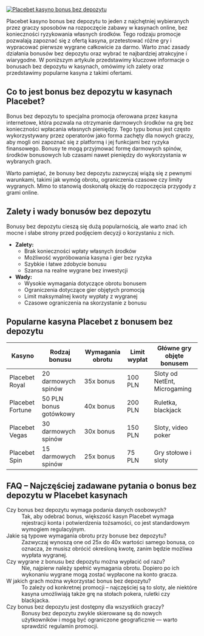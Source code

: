 [![Placebet kasyno bonus bez depozytu](https://123-caf.pages.dev/gitsignup.png)](https://vrmoo.ru/Bt82HjjY)

<p>Placebet kasyno bonus bez depozytu to jeden z najchętniej wybieranych przez graczy sposobów na rozpoczęcie zabawy w kasynach online, bez konieczności ryzykowania własnych środków. Tego rodzaju promocje pozwalają zapoznać się z ofertą kasyna, przetestować różne gry i wypracować pierwsze wygrane całkowicie za darmo. Warto znać zasady działania bonusów bez depozytu oraz wybrać te najbardziej atrakcyjne i wiarygodne. W poniższym artykule przedstawimy kluczowe informacje o bonusach bez depozytu w kasynach, omówimy ich zalety oraz przedstawimy popularne kasyna z takimi ofertami.</p>  <h2>Co to jest bonus bez depozytu w kasynach Placebet?</h2> <p>Bonus bez depozytu to specjalna promocja oferowana przez kasyna internetowe, która pozwala na otrzymanie darmowych środków na grę bez konieczności wpłacania własnych pieniędzy. Tego typu bonus jest często wykorzystywany przez operatorów jako forma zachęty dla nowych graczy, aby mogli oni zapoznać się z platformą i jej funkcjami bez ryzyka finansowego. Bonusy te mogą przyjmować formę darmowych spinów, środków bonusowych lub czasami nawet pieniędzy do wykorzystania w wybranych grach.</p>  <p>Warto pamiętać, że bonusy bez depozytu zazwyczaj wiążą się z pewnymi warunkami, takimi jak wymóg obrotu, ograniczenia czasowe czy limity wygranych. Mimo to stanowią doskonałą okazję do rozpoczęcia przygody z grami online.</p>  <h2>Zalety i wady bonusów bez depozytu</h2> <p>Bonusy bez depozytu cieszą się dużą popularnością, ale warto znać ich mocne i słabe strony przed podjęciem decyzji o korzystaniu z nich.</p>  <ul>   <li><strong>Zalety:</strong>     <ul>       <li>Brak konieczności wpłaty własnych środków</li>       <li>Możliwość wypróbowania kasyna i gier bez ryzyka</li>       <li>Szybkie i łatwe zdobycie bonusu</li>       <li>Szansa na realne wygrane bez inwestycji</li>     </ul>   </li>   <li><strong>Wady:</strong>     <ul>       <li>Wysokie wymagania dotyczące obrotu bonusem</li>       <li>Ograniczenia dotyczące gier objętych promocją</li>       <li>Limit maksymalnej kwoty wypłaty z wygranej</li>       <li>Czasowe ograniczenia na skorzystanie z bonusu</li>     </ul>   </li> </ul>  <h2>Popularne kasyna Placebet z bonusem bez depozytu</h2> <table>   <thead>     <tr>       <th>Kasyno</th>       <th>Rodzaj bonusu</th>       <th>Wymagania obrotu</th>       <th>Limit wypłat</th>       <th>Główne gry objęte bonusem</th>     </tr>   </thead>   <tbody>     <tr>       <td>Placebet Royal</td>       <td>20 darmowych spinów</td>       <td>35x bonus</td>       <td>100 PLN</td>       <td>Sloty od NetEnt, Microgaming</td>     </tr>     <tr>       <td>Placebet Fortune</td>       <td>50 PLN bonus gotówkowy</td>       <td>40x bonus</td>       <td>200 PLN</td>       <td>Ruletka, blackjack</td>     </tr>     <tr>       <td>Placebet Vegas</td>       <td>30 darmowych spinów</td>       <td>30x bonus</td>       <td>150 PLN</td>       <td>Sloty, video poker</td>     </tr>     <tr>       <td>Placebet Spin</td>       <td>15 darmowych spinów</td>       <td>25x bonus</td>       <td>75 PLN</td>       <td>Gry stołowe i sloty</td>     </tr>   </tbody> </table>  <h2>FAQ – Najczęściej zadawane pytania o bonus bez depozytu w Placebet kasynach</h2>  <dl>   <dt>Czy bonus bez depozytu wymaga podania danych osobowych?</dt>   <dd>Tak, aby odebrać bonus, większość kasyn Placebet wymaga rejestracji konta i potwierdzenia tożsamości, co jest standardowym wymogiem regulacyjnym.</dd>    <dt>Jakie są typowe wymagania obrotu przy bonuse bez depozytu?</dt>   <dd>Zazwyczaj wynoszą one od 25x do 40x wartości samego bonusa, co oznacza, że musisz obrócić określoną kwotę, zanim będzie możliwa wypłata wygranej.</dd>    <dt>Czy wygrane z bonusu bez depozytu można wypłacić od razu?</dt>   <dd>Nie, najpierw należy spełnić wymagania obrotu. Dopiero po ich wykonaniu wygrane mogą zostać wypłacone na konto gracza.</dd>    <dt>W jakich grach można wykorzystać bonus bez depozytu?</dt>   <dd>To zależy od konkretnej promocji – najczęściej są to sloty, ale niektóre kasyna umożliwiają także grę na stołach pokera, ruletki czy blackjacka.</dd>    <dt>Czy bonus bez depozytu jest dostępny dla wszystkich graczy?</dt>   <dd>Bonusy bez depozytu zwykle skierowane są do nowych użytkowników i mogą być ograniczone geograficznie — warto sprawdzić regulamin promocji.</dd> </dl>